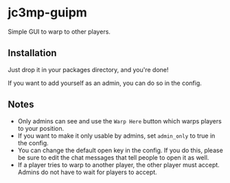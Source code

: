 # jc3mp-guipm
Simple GUI to warp to other players.

## Installation
Just drop it in your packages directory, and you're done!

If you want to add yourself as an admin, you can do so in the config.

## Notes
 - Only admins can see and use the `Warp Here` button which warps players to your position.
 - If you want to make it only usable by admins, set `admin_only` to true in the config.
 - You can change the default open key in the config. If you do this, please be sure to edit the chat messages that tell people to open it as well.
 - If a player tries to warp to another player, the other player must accept. Admins do not have to wait for players to accept.